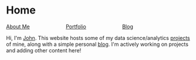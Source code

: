 # Home

[About Me](pages/about.md) &nbsp; &nbsp; &nbsp; &nbsp; &nbsp; &nbsp; &nbsp; &nbsp; &nbsp; &nbsp; &nbsp; &nbsp; [Portfolio](pages/portfolio.md) &nbsp; &nbsp; &nbsp; &nbsp; &nbsp; &nbsp; &nbsp; &nbsp; &nbsp; &nbsp; &nbsp; &nbsp; [Blog](pages/blog.md)

Hi, I'm [John](pages/about.md). This website hosts some of my data science/analytics [projects](pages/portfolio.md) of mine, along with a simple personal [blog](pages/blog.md). I'm actively working on projects and adding other content here!

